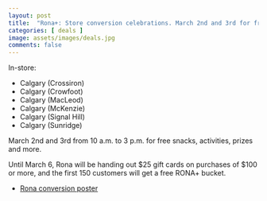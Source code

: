 ```yaml
---
layout: post
title:  "Rona+: Store conversion celebrations. March 2nd and 3rd for free snacks, Feb 29th to March 6th 2024 for $25 gift card on $100 spend."
categories: [ deals ]
image: assets/images/deals.jpg
comments: false
---
```



In-store:
- Calgary (Crossiron)
- Calgary (Crowfoot) 
- Calgary (MacLeod) 
- Calgary (McKenzie)
- Calgary (Signal Hill) 
- Calgary (Sunridge)

March 2nd and 3rd from 10 a.m. to 3 p.m. for free snacks, activities, prizes and more.

Until March 6, Rona will be handing out $25 gift cards on purchases of $100 or more, and the first 150 customers will get a free RONA+ bucket.

- [Rona conversion poster](https://www.rona.ca/en/lowes-rona-conversion?int_cmp=corporate-_-ronaplus_conversion_wave5-_-hp)
